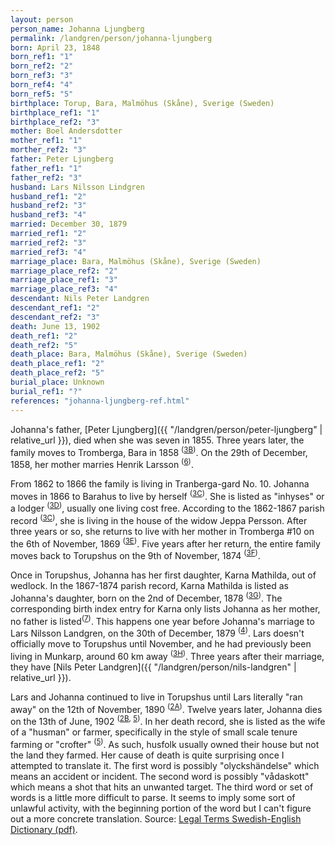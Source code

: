 ```yaml
---
layout: person
person_name: Johanna Ljungberg
permalink: /landgren/person/johanna-ljungberg
born: April 23, 1848
born_ref1: "1"
born_ref2: "2"
born_ref3: "3"
born_ref4: "4"
born_ref5: "5"
birthplace: Torup, Bara, Malmöhus (Skåne), Sverige (Sweden)
birthplace_ref1: "1"
birthplace_ref2: "3"
mother: Boel Andersdotter
mother_ref1: "1"
morther_ref2: "3"
father: Peter Ljungberg
father_ref1: "1"
father_ref2: "3"
husband: Lars Nilsson Lindgren
husband_ref1: "2"
husband_ref2: "3"
husband_ref3: "4"
married: December 30, 1879
married_ref1: "2"
married_ref2: "3"
married_ref3: "4"
marriage_place: Bara, Malmöhus (Skåne), Sverige (Sweden)
marriage_place_ref2: "2"
marriage_place_ref1: "3"
marriage_place_ref3: "4"
descendant: Nils Peter Landgren
descendant_ref1: "2"
descendant_ref2: "3"
death: June 13, 1902
death_ref1: "2"
death_ref2: "5"
death_place: Bara, Malmöhus (Skåne), Sverige (Sweden)
death_place_ref1: "2"
death_place_ref2: "5"
burial_place: Unknown
burial_ref1: "?"
references: "johanna-ljungberg-ref.html"
---
```

Johanna's father, [Peter Ljungberg]({{ "/landgren/person/peter-ljungberg" | relative_url }}), died when she was seven in 1855. Three years later, the family moves to Tromberga, Bara in 1858 <sup>([3B](#3B))</sup>. On the 29th of December, 1858, her mother marries Henrik Larsson <sup>([6](#6))</sup>.

From 1862 to 1866 the family is living in Tranberga-gard No. 10. Johanna moves in 1866 to Barahus to live by herself <sup>([3C](#3C))</sup>. She is listed as "inhyses" or a lodger <sup>([3D](#3D))</sup>, usually one living cost free. According to the 1862-1867 parish record <sup>([3C](#3C))</sup>, she is living in the house of the widow Jeppa Persson. After three years or so, she returns to live with her mother in Tromberga #10 on the 6th of November, 1869 <sup>([3E](#3E))</sup>. Five years after her return, the entire family moves back to Torupshus on the 9th of November, 1874 <sup>([3F](#3F))</sup>.

Once in Torupshus, Johanna has her first daughter, Karna Mathilda, out of wedlock. In the 1867-1874 parish record, Karna Mathilda is listed as Johanna's daughter, born on the 2nd of December, 1878 <sup>([3G](#3G))</sup>. The corresponding birth index entry for Karna only lists Johanna as her mother, no father is listed<sup>([7](#7))</sup>. This happens one year before Johanna's marriage to Lars Nilsson Landgren, on the 30th of December, 1879 <sup>([4](#4))</sup>. Lars doesn't officially move to Torupshus until November, and he had previously been living in Munkarp, around 60 km away <sup>([3H](#3H))</sup>. Three years after their marriage, they have [Nils Peter Landgren]({{ "/landgren/person/nils-landgren" | relative_url }}).

Lars and Johanna continued to live in Torupshus until Lars literally "ran away" on the 12th of November, 1890 <sup>([2A](#2A))</sup>. Twelve years later, Johanna dies on the 13th of June, 1902 <sup>([2B](#2B), [5](#5))</sup>. In her death record, she is listed as the wife of a "husman" or farmer, specifically in the style of small scale tenure farming or "crofter" <sup>([5](#5))</sup>. As such, husfolk usually owned their house but not the land they farmed. Her cause of death is quite surprising once I attempted to translate it. The first word is possibly "olyckshändelse" which means an accident or incident. The second word is possibly "vådaskott" which means a shot that hits an unwanted target. The third word or set of words is a little more difficult to parse. It seems to imply some sort of unlawful activity, with the beginning portion of the word but I can't figure out a more concrete translation. Source: [Legal Terms Swedish-English Dictionary (pdf)](http://www.domstol.se/Publikationer/Ordlista/svensk-engelsk_ordlista.pdf).
